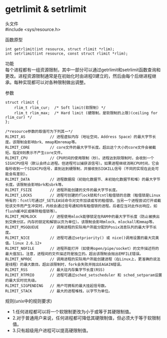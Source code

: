 # getrlimit & setrlimit

头文件  
    #include <sys/resource.h>

函数原型  
```
int getrlimit(int resource, struct rlimit *rlim);
int setrlimit(int resource, const struct rlimit *rlim);
```
功能  
每个进程都有一组资源限制，其中一部分可以通过getrlimit和setrlimit函数查询和更改。进程资源限制通常是在初始化时由进程0建立的，然后由每个后继进程继承。每种实现都可以对各种限制做出调整。

参数
```
struct rlimit {
    rlim_t rlim_cur;  /* Soft limit(软限制) */
    rlim_t rlim_max;  /* Hard limit (硬限制，是软限制的上限)(ceiling for rlim_cur) */
};

/*resource参数的取值可为下列其一*/
RLIMIT_AS           // 进程虚拟内存（地址空间，Address Space）的最大字节长度。该限制会影响brk、mmap和mremap等。
RLIMIT_CORE         // core文件的最大字节长度。超出这个大小的core文件会被截短。指定0则表示不产生core文件。
RLIMIT_CPU          // CPU时间的使用限制（秒）。进程达到软限制时，会收到一个SIGXCPU信号（默认会终止进程。但进程可以捕获该信号）。如果进程继续消耗CPU时间，它会每秒收到一个SIGXCPU信号，直到达到硬限制，并接收到SIGKILL信号（不同的实现在此处可能会有差别）。
RLIMIT_DATA         // 进程数据段（初始化数据节、未初始化数据节和堆）的最大字节长度。该限制会影响brk和sbrk等。
RLIMIT_FSIZE        // 进程所能创建的文件的最大字节长度。
RLIMIT_LOCKS        // 进程可创建的flock锁和fcntl租借锁的总数（租借锁是Linux特有的：fcntl可通过F_SETLEASE命令对文件加读或写的租借锁。当另一个进程尝试打开或截短该文件而产生冲突时，内核会通过信号通知持有租借锁的进程。后者应当对此作出响应，如flush缓冲区或移除租借锁等）。
RLIMIT_MEMLOCK      // 进程使用mlock能够锁定在RAM中的最大字节长度（防止被换出到交换分区。内存的锁定和解锁以页为单位）。该限制会影响mlock、mlockall和mmap等。
RLIMIT_MSGQUEUE     // 调用进程的实际用户所能分配的Posix消息队列的最大字节长度。
RLIMIT_NICE         // 进程可通过setpriority() 或 nice()调用设置的最大完美值。linux 2.6.12+
RLIMIT_NOFILE       // 进程所能打开（如使用open/pipe/socket）的文件描述符的最大值加1。注意，进程间的文件描述符是独立的。超出该限制会抛出EMFILE错误。
RLIMIT_NPROC        // 调用进程的实际用户所能创建进程（在Linux上，更准确的说法是线程）的最大数目。超出该限制时，fork会失败并抛出EAGAIN错误。
RLIMIT_RSS          // 最大驻内存集字节长度(RSS)
RLIMIT_RTPRIO       // 进程可通过sched_setscheduler 和 sched_setparam设置的最大实时优先级。
RLIMIT_SIGPENDING   // 用户可拥有的最大挂起信号数。
RLIMIT_STACK        // 最大的进程堆栈，以字节为单位。
```

规则(unix中的规则要求)
+ 1.任何进程都可以将一个软限制更改为小于或等于其硬限制值。
+ 2.对于普通用户来说，任何进程都可降低其硬限制值，但必须大于等于软限制值。
+ 3.只有超级用户进程可以提高硬限制值。
